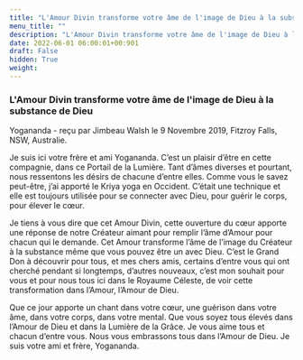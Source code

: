 ```yaml
---
title: "L'Amour Divin transforme votre âme de l'image de Dieu à la substance de Dieu"
menu_title: ""
description: "L'Amour Divin transforme votre âme de l'image de Dieu à la substance de Dieu"
date: 2022-06-01 06:00:01+00:901
draft: False
hidden: True
weight:
---
```

### L'Amour Divin transforme votre âme de l'image de Dieu à la substance de Dieu

Yogananda - reçu par Jimbeau Walsh le 9 Novembre 2019, Fitzroy Falls, NSW, Australie.

Je suis ici votre frère et ami Yogananda. C’est un plaisir d’être en cette compagnie, dans ce Portail de la Lumière. Tant d’âmes diverses et pourtant, nous ressentons les désirs de chacune d’entre elles. Comme vous le savez peut-être, j’ai apporté le Kriya yoga en Occident. C’était une technique et elle est toujours utilisée pour se connecter avec Dieu, pour guérir le corps, pour élever le cœur.

Je tiens à vous dire que cet Amour Divin, cette ouverture du cœur apporte une réponse de notre Créateur aimant pour remplir l’âme d’Amour pour chacun qui le demande. Cet Amour transforme l’âme de l’image du Créateur à la substance même que vous pouvez être un avec Dieu. C’est le Grand Don à découvrir pour tous, et mes chers amis, certains d’entre vous qui ont cherché pendant si longtemps, d’autres nouveaux, c’est mon souhait pour vous et pour nous tous ici dans le Royaume Céleste, de voir cette transformation dans l’Amour, l’Amour de Dieu.

Que ce jour apporte un chant dans votre cœur, une guérison dans votre âme, dans votre corps, dans votre mental. Que vous soyez tous élevés dans l’Amour de Dieu et dans la Lumière de la Grâce. Je vous aime tous et chacun d’entre vous. Nous vous embrassons tous dans l’Amour de Dieu. Je suis votre ami et frère, Yogananda.
